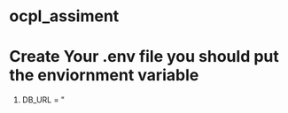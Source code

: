 # ocpl_assiment
<h1> Create Your .env file you should put the enviornment variable </h1>
<ol>
  <li>
    DB_URL  = "<monogodb://localhost/your-database-name>
  </li>
</ol>
